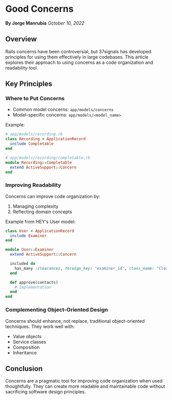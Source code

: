 # Good Concerns

**By Jorge Manrubia**
*October 10, 2022*

## Overview

Rails concerns have been controversial, but 37signals has developed principles for using them effectively in large codebases. This article explores their approach to using concerns as a code organization and readability tool.

## Key Principles

### Where to Put Concerns

- Common model concerns: `app/models/concerns`
- Model-specific concerns: `app/models/<model_name>`

Example:
```ruby
# app/models/recording.rb
class Recording < ApplicationRecord
  include Completable
end

# app/models/recording/completable.rb
module Recording::Completable
  extend ActiveSupport::Concern
end
```

### Improving Readability

Concerns can improve code organization by:
1. Managing complexity
2. Reflecting domain concepts

Example from HEY's User model:
```ruby
class User < ApplicationRecord
  include Examiner
end

module User::Examiner
  extend ActiveSupport::Concern

  included do
    has_many :clearances, foreign_key: "examiner_id", class_name: "Clearance", dependent: :destroy
  end

  def approve(contacts)
    # Implementation
  end
end
```

### Complementing Object-Oriented Design

Concerns should enhance, not replace, traditional object-oriented techniques. They work well with:
- Value objects
- Service classes
- Composition
- Inheritance

## Conclusion

Concerns are a pragmatic tool for improving code organization when used thoughtfully. They can create more readable and maintainable code without sacrificing software design principles.